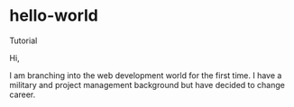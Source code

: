 # hello-world
Tutorial

Hi,

I am branching into the web development world for the first time.  I have a military and project management background but have decided to change career.
